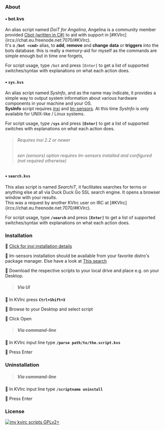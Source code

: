 ### About

#### :black_small_square: **bot.kvs**

An alias script named *DoiT for Angelina*, Angelina is a community member provided [Cbot (written in C#)](https://github.com/AndrioCelos/CBot) to aid with support in [#KVIrc]{ircs://chat.eu.freenode.net:7070/#KVIrc).  
It's a **```/bot <cmd>```** alias, to **add**, **remove** and **change** **data** or **triggers** into the bots database. this is really a memory-aid for myself as the commands are simple enough but in time one forgets,

For script usage, type ```/bot``` and press ```[Enter]``` to get a list of supported switches/syntax with explanations on what each action does.

#### :black_small_square: **```sys.kvs```**

An alias script named *SysInfo*, and as the name may indicate, it provides a simple way to output system information about various hardware components in your machine and your OS.  
**SysInfo** script requires [inxi](https://github.com/smxi/inxi) and [lm-sensors](https://github.com/groeck/lm-sensors/issues/3). At this time *SysInfo* is only available for UNIX-like / Linux systems.

For script usage, type **```/sys```** and press **```[Enter]```** to get a list of supported switches with explanations on what each action does.

>###### Requires inxi 2.2 or newer  
>###### sen (sensors) option requires lm-sensors installed and configured (not required otherwise)

#### :black_small_square: **```search.kvs```**

This alias script is named *SearchiT*, it facilitates searches for terms or anything else at all via Duck Duck Go SSL search engine. It opens a browser window with your results.  
This was a request by another KVIrc user on IRC at [#KVIrc]{ircs://chat.eu.freenode.net:7070/#KVIrc). 

For script usage, type **```/search```** and press **```[Enter]```** to get a list of supported switches/syntax with explanations on what each action does.

### Installation

:mans_shoe: [Click for inxi installation details](https://code.google.com/archive/p/inxi/wikis/Installation.wiki)  

:mans_shoe: lm-sensors installation should be available from your favorite distro's package manager. Else have a look at [This search](https://duckduckgo.com/?t=disconnect&x=%2Fhtml&q=install+lm-sensors&ia=web)  

:mans_shoe: Download the respective scripts to your local drive and place e.g. on your Desktop.

>##### Via UI

:mans_shoe: In KVIrc press **```Ctrl+Shift+X```**  

:mans_shoe: Browse to your Desktop and select script  

:mans_shoe: Click Open

>##### Via command-line

:mans_shoe: In KVIrc input line type **```/parse path/to/the.script.kvs```**  

:mans_shoe: Press Enter

### Uninstallation

>##### Via command-line

:mans_shoe: In KVIrc input line type **```/scriptname uninstall```**  

:mans_shoe: Press Enter

### License

[![my kvirc scripts GPLv2+](https://img.shields.io/badge/my_kvirc_scripts-GPLv2+-blue.svg)](LICENCE)
